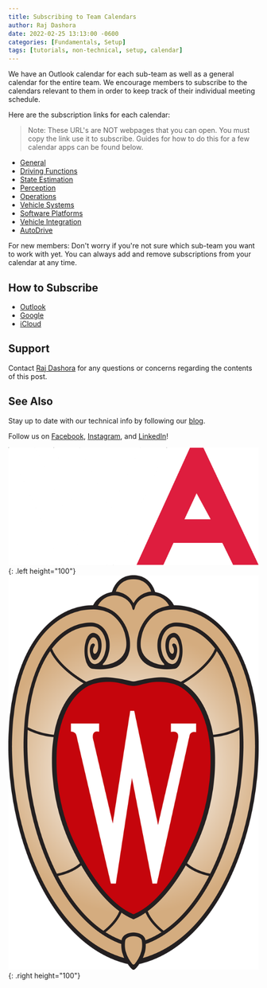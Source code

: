 ```yaml
---
title: Subscribing to Team Calendars
author: Raj Dashora
date: 2022-02-25 13:13:00 -0600
categories: [Fundamentals, Setup]
tags: [tutorials, non-technical, setup, calendar]
---
```


We have an Outlook calendar for each sub-team as well as a general calendar for the entire team. We encourage members to subscribe to the calendars relevant to them in order to keep track of their individual meeting schedule.

Here are the subscription links for each calendar:
> Note: These URL's are NOT webpages that you can open. You must copy the link use it to subscribe. Guides for how to do this for a few calendar apps can be found below.

- [General](https://outlook.office365.com/owa/calendar/9bd2b35d2dd746f88dfd81904a535787@studentorg.wisc.edu/8a891808975a4d2b94d0fac4f224dce64680160699083814033/calendar.ics)
- [Driving Functions](https://outlook.office365.com/owa/calendar/9bd2b35d2dd746f88dfd81904a535787@studentorg.wisc.edu/c95b43e8037f4ae8a416f9b58264c04f9341925918797071263/calendar.ics)
- [State Estimation](https://outlook.office365.com/owa/calendar/9bd2b35d2dd746f88dfd81904a535787@studentorg.wisc.edu/91c4c286e17440038bdca16d1aeac6d26562504290903491204/calendar.ics)
- [Perception](https://outlook.office365.com/owa/calendar/9bd2b35d2dd746f88dfd81904a535787@studentorg.wisc.edu/d2d0151a240b450ea09bef06f45738a316751758176068134870/calendar.ics)
- [Operations](https://outlook.office365.com/owa/calendar/9bd2b35d2dd746f88dfd81904a535787@studentorg.wisc.edu/cfbad8a839cc4a57a7e8333006530bfa17172642023548358495/calendar.ics)
- [Vehicle Systems](https://outlook.office365.com/owa/calendar/9bd2b35d2dd746f88dfd81904a535787@studentorg.wisc.edu/d9fda838c53e4707b0fdbd39e5508d4417827355861467211151/calendar.ics)
- [Software Platforms](https://outlook.office365.com/owa/calendar/9bd2b35d2dd746f88dfd81904a535787@studentorg.wisc.edu/9747013a8c5a470f9efdb84c7bfa2a6e12789739372727250394/calendar.ics)
- [Vehicle Integration](https://outlook.office365.com/owa/calendar/9bd2b35d2dd746f88dfd81904a535787@studentorg.wisc.edu/34ccc3c643154bf5ab268e8a04411f639372438563111217765/calendar.ics)
- [AutoDrive](https://outlook.office365.com/owa/calendar/9bd2b35d2dd746f88dfd81904a535787@studentorg.wisc.edu/9b4f8de79de14c54ad7db78cb81fe7dc10138104331479886381/calendar.ics)

For new members: Don't worry if you're not sure which sub-team you want to work with yet. You can always add and remove subscriptions from your calendar at any time.

## How to Subscribe

- [Outlook](https://support.microsoft.com/en-gb/topic/cff1429c-5af6-41ec-a5b4-74f2c278e98c)
- [Google](https://support.google.com/calendar/answer/37100?hl=en&co=GENIE.Platform%3DDesktop)
- [iCloud](https://support.apple.com/en-us/HT202361)

## Support

Contact [Raj Dashora](mailto:dashora@wisc.edu) for any questions or concerns regarding the contents of this post.

## See Also

Stay up to date with our technical info by following our [blog](https://wa.wisc.edu/blog).

Follow us on [Facebook](https://www.facebook.com/wisconsinautonomous/), [Instagram](https://www.instagram.com/wisconsinautonomous/), and [LinkedIn](https://www.linkedin.com/company/wisconsin-autonomous/about/)!

![WA Logo](/assets/img/logos/wa-white.png){: .left height="100"}
![Wisconsin Crest](/assets/img/logos/uw-crest.png){: .right height="100"}